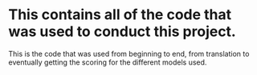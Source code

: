 # This contains all of the code that was used to conduct this project.
This is the code that was used from beginning to end, from translation to eventually getting the scoring for the different models used.

